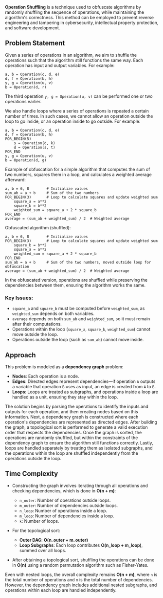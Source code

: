**Operation Shuffling** is a technique used to obfuscate algorithms by randomly shuffling the sequence of operations, while maintaining the algorithm's correctness. This method can be employed to prevent reverse engineering and tampering in cybersecurity, intellectual property protection, and software development.

## Problem Statement

Given a series of operations in an algorithm, we aim to shuffle the operations such that the algorithm still functions the same way. Each operation has input and output variables. For example:

```plaintext
a, b = Operation(c, d, e)
d, f = Operation(b, h)
y, g = Operation(u, v)
b = Operation(d, r)
```

The third operation `y, g = Operation(u, v)` can be performed one or two operations earlier.

We also handle loops where a series of operations is repeated a certain number of times. In such cases, we cannot allow an operation outside the loop to go inside, or an operation inside to go outside. For example:

```plaintext
a, b = Operation(c, d, e)
d, f = Operation(b, h)
FOR_BEGIN(5)
    s = Operation(d, k)
    d = Operation(s, t)
FOR_END
y, g = Operation(u, v)
b = Operation(d, g)
```

Example of obfuscation for a simple algorithm that computes the sum of two numbers, squares them in a loop, and calculates a weighted average afterward:

```plaintext
a, b = 6, 8        # Initialize values
sum_ab = a + b     # Sum of the two numbers
FOR_BEGIN(3)       # Loop to calculate squares and update weighted sum
    square_a = a**2
    square_b = b**2
    weighted_sum = square_a + 2 * square_b
FOR_END
average = (sum_ab + weighted_sum) / 2  # Weighted average
```

Obfuscated algorithm (shuffled):

```plaintext
a, b = 6, 8        # Initialize values
FOR_BEGIN(3)       # Loop to calculate squares and update weighted sum
    square_b = b**2
    square_a = a**2
    weighted_sum = square_a + 2 * square_b
FOR_END
sum_ab = a + b     # Sum of the two numbers, moved outside loop for obfuscation
average = (sum_ab + weighted_sum) / 2  # Weighted average
```

In the obfuscated version, operations are shuffled while preserving the dependencies between them, ensuring the algorithm works the same.

### Key Issues:
- `square_a` and `square_b` must be computed before `weighted_sum`, as `weighted_sum` depends on both variables.
- `average` depends on both `sum_ab` and `weighted_sum`, so it must remain after their computations.
- Operations within the loop (`square_a`, `square_b`, `weighted_sum`) cannot move outside the loop.
- Operations outside the loop (such as `sum_ab`) cannot move inside.

## Approach

This problem is modeled as a **dependency graph** problem:
- **Nodes**: Each operation is a node.
- **Edges**: Directed edges represent dependencies—if operation `A` outputs a variable that operation `B` uses as input, an edge is created from `A` to `B`.
- **Loops**: Loops are treated as subgraphs, and operations inside a loop are handled as a unit, ensuring they stay within the loop.

The solution begins by parsing the operations to identify the inputs and outputs for each operation, and then creating nodes based on this information. Next, a dependency graph is constructed where each operation's dependencies are represented as directed edges. After building the graph, a topological sort is performed to generate a valid execution order that respects the dependencies. Once the graph is sorted, the operations are randomly shuffled, but within the constraints of the dependency graph to ensure the algorithm still functions correctly. Lastly, loops are handled separately by treating them as isolated subgraphs, and the operations within the loop are shuffled independently from the operations outside the loop.

## Time Complexity

- Constructing the graph involves iterating through all operations and checking dependencies, which is done in **O(n + m)**:
    - `n_outer`: Number of operations outside loops.
    - `m_outer`: Number of dependencies outside loops.
    - `n_loop`: Number of operations inside a loop.
    - `m_loop`: Number of dependencies inside a loop.
    - `k`: Number of loops.

- For the topological sort:
    - **Outer DAG**: **O(n_outer + m_outer)**
    - **Loop Subgraphs**: Each loop contributes **O(n_loop + m_loop)**, summed over all loops.

- After obtaining a topological sort, shuffling the operations can be done in **O(n)** using a random permutation algorithm such as Fisher-Yates.

Even with nested loops, the overall complexity remains **O(n + m)**, where `n` is the total number of operations and `m` is the total number of dependencies. However, the dependency graph includes additional nested subgraphs, and operations within each loop are handled independently.
